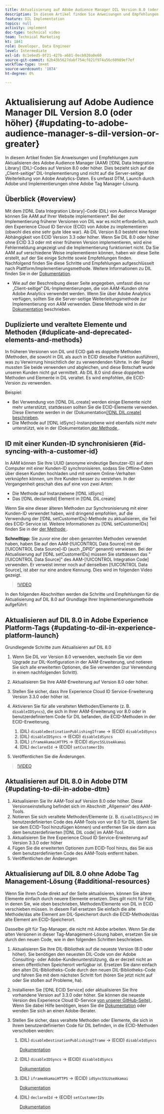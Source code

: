 ```yaml
---
title: Aktualisierung auf Adobe Audience Manager DIL Version 8.0 (oder höher)
description: In diesem Artikel finden Sie Anweisungen und Empfehlungen zum Aktualisieren des Adobe Audience Manager (AAM) Data Integration Library (DIL)-Codes auf Version 8.0 oder höher. Dies bezieht sich auf die „Client-seitige“ DIL-Implementierung und nicht auf die Server-seitige Weiterleitung von Adobe Analytics-Daten. Es umfasst DTM, Launch durch Adobe und Implementierungen ohne Adobe Tag Manager-Lösung.
feature: DIL Implementation
topics: null
activity: implement
doc-type: technical video
team: Technical Marketing
kt: 1841
role: Developer, Data Engineer
level: Intermediate
exl-id: 8c1e6ed5-0f21-427b-a681-0ecb020a0e60
source-git-commit: 62b43b5627dabf754cf821f974a56c60989ef7ef
workflow-type: tm+mt
source-wordcount: '1074'
ht-degree: 0%

---
```


# Aktualisierung auf Adobe Audience Manager DIL Version 8.0 (oder höher) {#updating-to-adobe-audience-manager-s-dil-version-or-greater}

In diesem Artikel finden Sie Anweisungen und Empfehlungen zum Aktualisieren des Adobe Audience Manager (AAM) [!DNL Data Integration Library] (DIL)-Codes auf Version 8.0 oder höher. Dies bezieht sich auf die „Client-seitige“ DIL-Implementierung und nicht auf die Server-seitige Weiterleitung von Adobe Analytics-Daten. Es umfasst DTM, Launch durch Adobe und Implementierungen ohne Adobe Tag Manager-Lösung.

## Überblick {#overview}

Mit dem [!DNL Data Integration Library]-Code (DIL) von Audience Manager können Sie AAM auf Ihrer Website implementieren*. Bei der Implementierung früherer Versionen von DIL war es nicht erforderlich, auch den Experience Cloud ID Service (ECID) von Adobe zu implementieren (obwohl dies eine sehr gute Idee war). Ab DIL Version 8.0 besteht eine feste Abhängigkeit von ECID Version 3.3 oder höher. Wenn Sie DIL 8.0 oder höher ohne ECID 3.3 oder mit einer früheren Version implementieren, wird eine Fehlermeldung angezeigt und die Implementierung funktioniert nicht. Da Sie AAM auf verschiedene Weise implementieren können, haben wir diese Seite erstellt, auf der Sie einige Schritte sowie Empfehlungen finden. Nachfolgend finden Sie diese Schritte und Empfehlungen aufgeschlüsselt nach Plattform/Implementierungsmethode. Weitere Informationen zu DIL finden Sie in der [Dokumentation](https://experienceleague.adobe.com/docs/audience-manager/user-guide/dil-api/dil-overview.html?lang=de).

* Wie auf der Beschreibung dieser Seite angegeben, umfasst dies nur „Client-seitige“ DIL-Implementierungen, die von AAM-Kunden ohne Adobe Analytics verwendet werden. Wenn Sie über Adobe Analytics verfügen, sollten Sie die Server-seitige Weiterleitungsmethode zur Implementierung von AAM verwenden. Diese Methode wird in der [Dokumentation](https://experienceleague.adobe.com/docs/analytics/admin/admin-tools/server-side-forwarding/ssf.html?lang=de) beschrieben.

## Duplizierte und veraltete Elemente und Methoden {#duplicate-and-deprecated-elements-and-methods}

In früheren Versionen von DIL und ECID gab es doppelte Methoden (Methoden, die sowohl in DIL als auch in ECID dieselbe Funktion ausführen), was zu Verwirrung hinsichtlich der zu verwendenden führte. In der Regel mussten Sie beide verwenden und abgleichen, und diese Botschaft wurde unseren Kunden nicht gut vermittelt. Ab DIL 8.0 sind diese doppelten Methoden und Elemente in DIL veraltet. Es wird empfohlen, die ECID-Version zu verwenden.

Beispiel:

* Bei Verwendung von [!DNL DIL.create] werden einige Elemente nicht mehr unterstützt, stattdessen sollten Sie die ECID-Elemente verwenden. Diese Elemente werden in der (Dokumentation[[!DNL DIL.create]  beschrieben](https://experienceleague.adobe.com/docs/audience-manager/user-guide/dil-api/class-level-dil-methods/dil-create.html?lang=de).
* Die Methode auf [!DNL idSync]-Instanzebene wird ebenfalls nicht mehr unterstützt, wie in der (Dokumentation[ der Methode ](https://experienceleague.adobe.com/docs/audience-manager/user-guide/dil-api/dil-instance-methods.html?lang=de).

## ID mit einer Kunden-ID synchronisieren {#id-syncing-with-a-customer-id}

In AAM können Sie Ihre UUID (anonyme eindeutige Benutzer-ID) auf dem Computer mit einer Kunden-ID synchronisieren, sodass Sie Offline-Daten über diesen Kunden hochladen und mit seinem Online-Verhalten verknüpfen können, um Ihre Kunden besser zu verstehen. In der Vergangenheit geschah dies auf eine von zwei Arten:

* Die Methode auf Instanzebene [!DNL idSync]
* Das [!DNL declaredId] Element in [!DNL DIL.create]

Wenn Sie eine dieser älteren Methoden zur Synchronisierung mit einer Kunden-ID verwendet haben, wird dringend empfohlen, auf die Verwendung der [!DNL setCustomerIDs]-Methode zu aktualisieren, die Teil des ECID-Service ist. Weitere Informationen zu [!DNL setCustomerIDs] finden Sie in der [ der Methode ](https://experienceleague.adobe.com/docs/id-service/using/id-service-api/methods/setcustomerids.html?lang=de).

**Schnelltipp:** Sie zuvor eine der oben genannten Methoden verwendet haben, haben Sie auf den AAM-[!UICONTROL Data Source] mit der [!UICONTROL Data Source]-ID (auch „DPID“ genannt) verwiesen. Bei der Aktualisierung auf [!DNL setCustomerIDs] müssen Sie stattdessen das &quot;[!UICONTROL Data Source]&quot; des AAM-[!UICONTROL Integration Code] verwenden. Er verweist immer noch auf denselben [!UICONTROL Data Source], ist aber nur eine andere Kennung. Dies wird im folgenden Video gezeigt.

>[!VIDEO](https://video.tv.adobe.com/v/23873/?quality=12)

In den folgenden Abschnitten werden die Schritte und Empfehlungen für die Aktualisierung auf DIL 8.0 auf Grundlage Ihrer Implementierungsmethode aufgeführt:

## Aktualisieren auf DIL 8.0 in Adobe Experience Platform-Tags {#updating-to-dil-in-experience-platform-launch}

Grundlegende Schritte zum Aktualisieren auf DIL 8.0

1. Wenn Sie DIL vor Version 8.0 verwenden, wechseln Sie vor dem Upgrade zur DIL-Konfiguration in der AAM-Erweiterung, und notieren Sie sich alle erweiterten Optionen, die Sie verwenden (zur Verwendung in einem nachfolgenden Schritt).
1. Aktualisieren Sie Ihre AAM-Erweiterung auf Version 8.0 oder höher.
1. Stellen Sie sicher, dass Ihre Experience Cloud ID Service-Erweiterung Version 3.3.0 oder höher ist.
1. Aktivieren Sie für alle veralteten Methoden/Elemente (z. B. `disableIDSyncs`), die sich in Ihrer AAM-Erweiterung vor 8.0 oder in benutzerdefiniertem Code für DIL befanden, die ECID-Methoden in der ECID-Erweiterung.

   1. (DIL) `disableDestinationPublishingIframe` -> (ECID) `disableIdSyncs`
   1. (DIL) `disableIDSyncs` -> (ECID) `disableIdSyncs`
   1. (DIL) `iframeAkamaiHTTPS` -> (ECID) `dSyncSSLUseAkamai`
   1. (DIL) `declaredId` -> (ECID) `setCustomerIDs`

1. Veröffentlichen Sie die Änderungen.

>[!VIDEO](https://video.tv.adobe.com/v/23874/?quality=12)

## Aktualisieren auf DIL 8.0 in Adobe DTM {#updating-to-dil-in-adobe-dtm}

1. Aktualisieren Sie Ihr AAM-Tool auf Version 8.0 oder höher. Diese Versionseinstellung befindet sich im Abschnitt „Allgemein“ des AAM-Tools.
1. Notieren Sie sich veraltete Methoden/Elemente (z. B. `disableIDSyncs`) im benutzerdefinierten Code des AAM-Tools von vor 8.0 für DIL (damit Sie sie dem ECID-Tool hinzufügen können) und entfernen Sie sie dann aus dem benutzerdefinierten [!DNL DIL code] im AAM-Tool.
1. Aktualisieren Sie Ihre Experience Cloud ID Service-Erweiterung auf Version 3.3.0 oder höher
1. Fügen Sie die erweiterten Optionen zum ECID-Tool hinzu, das Sie aus dem benutzerdefinierten Code des AAM-Tools entfernt haben.
1. Veröffentlichen der Änderungen

## Aktualisierung auf DIL 8.0 ohne Adobe Tag Management-Lösung {#additional-resources}

Wenn Sie Ihren Code direkt auf der Seite aktualisieren, können Sie ältere Elemente einfach durch neuere Elemente ersetzen. Dies gilt nicht für Fälle, in denen Sie, wie oben beschrieben, Methoden/Elemente von DIL in ECID verschieben müssen. In diesem Fall ersetzen Sie einfach die alte Methode/das alte Element am DIL-Speicherort durch die ECID-Methode/das alte Element am ECID-Speicherort.

Dasselbe gilt für Tag-Manager, die nicht mit Adobe arbeiten. Wenn Sie die alten Versionen in dieser Tag-Management-Lösung haben, ersetzen Sie sie durch den neuen Code, wie in den folgenden Schritten beschrieben.

1. Aktualisieren Sie Ihre DIL-Bibliothek auf die neueste Version (8.0 oder höher). Sie benötigen den neuesten DIL-Code von der Adobe Consulting- oder Adobe-Kundenunterstützung, da er derzeit nicht an einem öffentlichen Speicherort verfügbar ist. Ersetzen Sie dann einfach den alten DIL-Bibliotheks-Code durch den neuen DIL-Bibliotheks-Code und fahren Sie mit dem nächsten Schritt fort (hören Sie jetzt nicht auf oder Sie stoßen auf Probleme, ha).
1. Installieren Sie [!DNL ECID Service] oder aktualisieren Sie Ihre vorhandene Version auf 3.3.0 oder höher. Sie können die neueste Version des Experience Cloud ID-Service [von unserer GitHub-Seite) ](https://github.com/Adobe-Marketing-Cloud/id-service/releases). Wenn Sie dabei Hilfe benötigen, lesen Sie die [Dokumentation](https://experienceleague.adobe.com/docs/id-service/using/home.html?lang=de) oder wenden Sie sich an einen Adobe-Berater.

1. Stellen Sie sicher, dass veraltete Methoden oder Elemente, die sich in Ihrem benutzerdefinierten Code für DIL befinden, in die ECID-Methoden verschoben werden:

   1. (DIL) `disableDestinationPublishingIframe` -> (ECID) `disableIdSyncs`

      [Dokumentation](https://experienceleague.adobe.com/docs/id-service/using/id-service-api/configurations/disableidsync.html?lang=de)

   1. (DIL) `disableIDSyncs` -> (ECID) `disableIdSyncs`

      [Dokumentation](https://experienceleague.adobe.com/docs/id-service/using/id-service-api/configurations/disableidsync.html?lang=de)

   1. (DIL) `iframeAkamaiHTTPS` -> (ECID) `idSyncSSLUseAkamai`

      [Dokumentation](https://experienceleague.adobe.com/docs/audience-manager/user-guide/dil-api/class-level-dil-methods/dil-create.html?lang=de)

   1. (DIL) `declaredId` -> (ECID) `setCustomerIDs`

      [Dokumentation](https://experienceleague.adobe.com/docs/id-service/using/id-service-api/methods/setcustomerids.html?lang=de)
